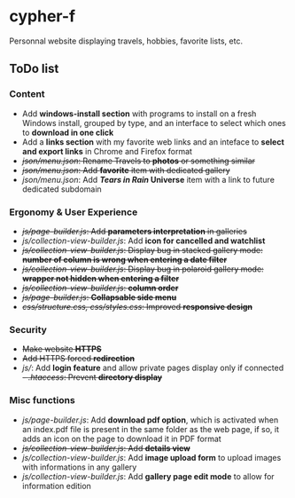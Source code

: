# cypher-f

Personnal website displaying travels, hobbies, favorite lists, etc.

## ToDo list

### Content
- Add **windows-install section** with programs to install on a fresh Windows install, grouped by type, and an interface to select which ones to **download in one click**
- Add a **links section** with my favorite web links and an inteface to **select and export links** in Chrome and Firefox format
- ~~*json/menu.json*: Rename Travels to **photos** or something similar~~
- ~~*json/menu.json*: Add **favorite** item with dedicated gallery~~
- *json/menu.json*: Add ***Tears in Rain* Universe** item with a link to future dedicated subdomain

### Ergonomy & User Experience
- ~~*js/page-builder.js*: Add **parameters interpretation** in galleries~~
- *js/collection-view-builder.js*: Add **icon for cancelled and watchlist**
- ~~*js/collection-view-builder.js*: Display bug in stacked gallery mode: **number of column is wrong when entering a date filter**~~
- ~~*js/collection-view-builder.js*: Display bug in polaroid gallery mode: **wrapper not hidden when entering a filter**~~
- ~~*js/collection-view-builder.js*: **column order**~~
- ~~*js/page-builder.js*: **Collapsable side menu**~~
- ~~*css/structure.css, css/styles.css*: Improved **responsive design**~~

### Security
- ~~Make website **HTTPS**~~
- ~~Add HTTPS forced **redirection**~~
- *js/*: Add **login feature** and allow private pages display only if connected
~~- *.htaccess*: Prevent **directory display**~~

### Misc functions
- *js/page-builder.js*: Add **download pdf option**, which is activated when an index.pdf file is present in the same folder as the web page, if so, it adds an icon on the page to download it in PDF format
- ~~*js/collection-view-builder.js*: Add **details view**~~
- *js/collection-view-builder.js*: Add **image upload form** to upload images with informations in any gallery
- *js/collection-view-builder.js*: Add **gallery page edit mode** to allow for information edition
